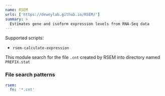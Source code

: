 ```yaml
---
name: RSEM
urls: ['https://deweylab.github.io/RSEM/']
summary: >
  Estimates gene and isoform expression levels from RNA-Seq data
---
```


Supported scripts:

- `rsem-calculate-expression`

This module search for the file `.cnt` created by RSEM into directory named `PREFIX.stat`

### File search patterns

```yaml
rsem:
  fn: '*.cnt'
```